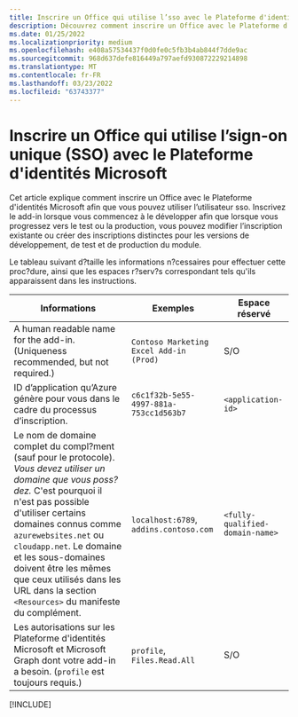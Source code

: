 ```yaml
---
title: Inscrire un Office qui utilise l’sso avec le Plateforme d'identités Microsoft
description: Découvrez comment inscrire un Office avec le Plateforme d'identités Microsoft pour utiliser l’sso avec Word, Excel, PowerPoint et Outlook.
ms.date: 01/25/2022
ms.localizationpriority: medium
ms.openlocfilehash: e408a57534437f0d0fe0c5fb3b4ab844f7dde9ac
ms.sourcegitcommit: 968d637defe816449a797aefd930872229214898
ms.translationtype: MT
ms.contentlocale: fr-FR
ms.lasthandoff: 03/23/2022
ms.locfileid: "63743377"
---
```

# <a name="register-an-office-add-in-that-uses-single-sign-on-sso-with-the-microsoft-identity-platform"></a>Inscrire un Office qui utilise l’sign-on unique (SSO) avec le Plateforme d'identités Microsoft

Cet article explique comment inscrire un Office avec le Plateforme d'identités Microsoft afin que vous pouvez utiliser l’utilisateur sso. Inscrivez le add-in lorsque vous commencez à le développer afin que lorsque vous progressez vers le test ou la production, vous pouvez modifier l’inscription existante ou créer des inscriptions distinctes pour les versions de développement, de test et de production du module.

Le tableau suivant d?taille les informations n?cessaires pour effectuer cette proc?dure, ainsi que les espaces r?serv?s correspondant tels qu'ils apparaissent dans les instructions.

|Informations  |Exemples  |Espace réservé  |
|---------|---------|---------|
|A human readable name for the add-in. (Uniqueness recommended, but not required.)|`Contoso Marketing Excel Add-in (Prod)`|S/O|
|ID d’application qu’Azure génère pour vous dans le cadre du processus d’inscription.|`c6c1f32b-5e55-4997-881a-753cc1d563b7`|`<application-id>`|
|Le nom de domaine complet du compl?ment (sauf pour le protocole). *Vous devez utiliser un domaine que vous poss?dez.* C'est pourquoi il n'est pas possible d'utiliser certains domaines connus comme `azurewebsites.net` ou `cloudapp.net`. Le domaine et les sous-domaines doivent être les mêmes que ceux utilisés dans les URL dans la section `<Resources>` du manifeste du complément.|`localhost:6789`, `addins.contoso.com`|`<fully-qualified-domain-name>`|
|Les autorisations sur les Plateforme d'identités Microsoft et Microsoft Graph dont votre add-in a besoin. (`profile` est toujours requis.)|`profile`, `Files.Read.All`|S/O|

[!INCLUDE[](../includes/register-sso-add-in-aad-v2-include.md)]
